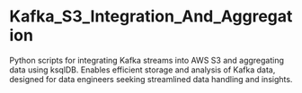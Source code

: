 # Kafka_S3_Integration_And_Aggregation
Python scripts for integrating Kafka streams into AWS S3 and aggregating data using ksqlDB. Enables efficient storage and analysis of Kafka data, designed for data engineers seeking streamlined data handling and insights.

